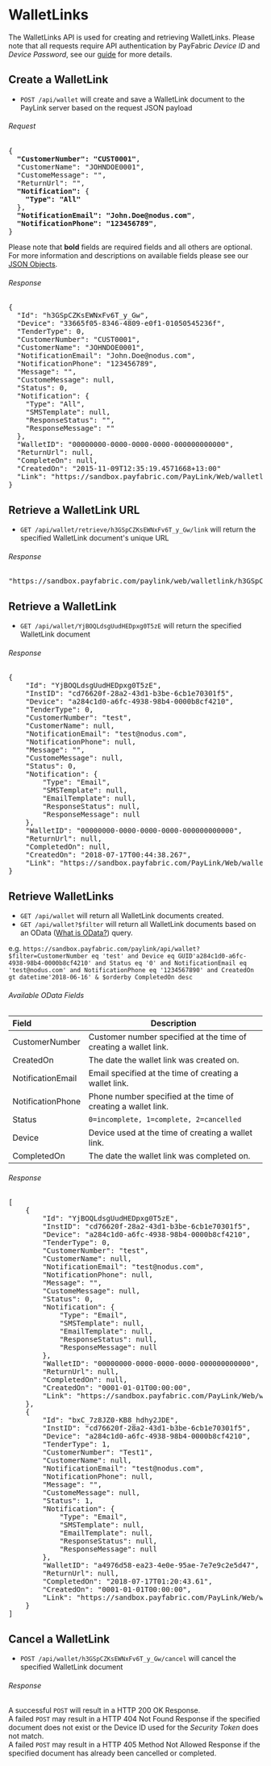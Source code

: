 WalletLinks
===========

The WalletLinks API is used for creating and retrieving WalletLinks. Please note that all requests require API authentication by PayFabric *Device ID* and *Device Password*, see our [guide](https://github.com/PayFabric/APIs/blob/master/PayFabric/Sections/Authentication.md) for more details.

Create a WalletLink
----------------

* `POST /api/wallet` will create and save a WalletLink document to the PayLink server based on the request JSON payload

###### Request
<pre>
{
  <b>"CustomerNumber": "CUST0001"</b>,
  "CustomerName": "JOHNDOE0001",
  "CustomeMessage": "",
  "ReturnUrl": "",
  <b>"Notification":</b> {
    <b>"Type": "All"</b>
  },  
  <b>"NotificationEmail": "John.Doe@nodus.com"</b>,
  <b>"NotificationPhone": "123456789"</b>,
}
</pre>

Please note that **bold** fields are required fields and all others are optional. For more information and descriptions on available fields please see our [JSON Objects](JSON%20Objects.md#walletlink-document).

###### Response
<pre>
{
  "Id": "h3GSpCZKsEWNxFv6T_y_Gw",
  "Device": "33665f05-8346-4809-e0f1-01050545236f",
  "TenderType": 0,
  "CustomerNumber": "CUST0001",
  "CustomerName": "JOHNDOE0001",
  "NotificationEmail": "John.Doe@nodus.com",
  "NotificationPhone": "123456789",
  "Message": "",
  "CustomeMessage": null,
  "Status": 0,
  "Notification": {
    "Type": "All",
    "SMSTemplate": null,
    "ResponseStatus": "",
    "ResponseMessage": ""
  },
  "WalletID": "00000000-0000-0000-0000-000000000000",
  "ReturnUrl": null,
  "CompleteOn": null,
  "CreatedOn": "2015-11-09T12:35:19.4571668+13:00"
  "Link": "https://sandbox.payfabric.com/PayLink/Web/walletlink/h3GSpCZKsEWNxFv6T_y_Gw"
}
</pre>


Retrieve a WalletLink URL
-------------------------

* `GET /api/wallet/retrieve/h3GSpCZKsEWNxFv6T_y_Gw/link` will return the specified WalletLink document's unique URL

###### Response
<pre>
"https://sandbox.payfabric.com/paylink/web/walletlink/h3GSpCZKsEWNxFv6T_y_Gw"
</pre>

Retrieve a WalletLink
-------------------------

* `GET /api/wallet/YjBOQLdsgUudHEDpxg0T5zE` will return the specified WalletLink document

###### Response
<pre>
{
    "Id": "YjBOQLdsgUudHEDpxg0T5zE",
    "InstID": "cd76620f-28a2-43d1-b3be-6cb1e70301f5",
    "Device": "a284c1d0-a6fc-4938-98b4-0000b8cf4210",
    "TenderType": 0,
    "CustomerNumber": "test",
    "CustomerName": null,
    "NotificationEmail": "test@nodus.com",
    "NotificationPhone": null,
    "Message": "",
    "CustomeMessage": null,
    "Status": 0,
    "Notification": {
        "Type": "Email",
        "SMSTemplate": null,
        "EmailTemplate": null,
        "ResponseStatus": null,
        "ResponseMessage": null
    },
    "WalletID": "00000000-0000-0000-0000-000000000000",
    "ReturnUrl": null,
    "CompletedOn": null,
    "CreatedOn": "2018-07-17T00:44:38.267",
    "Link": "https://sandbox.payfabric.com/PayLink/Web/walletlink/YjBOQLdsgUudHEDpxg0T5zE"
}
</pre>

Retrieve WalletLinks
-------------------------

* `GET /api/wallet` will return all WalletLink documents created.
* `GET /api/wallet?$filter` will return all WalletLink documents based on an OData ([What is OData?](http://www.odata.org/documentation/odata-version-3-0/url-conventions/)) query. 

e.g. `https://sandbox.payfabric.com/paylink/api/wallet?$filter=CustomerNumber eq 'test' and Device eq GUID'a284c1d0-a6fc-4938-98b4-0000b8cf4210' and Status eq '0' and NotificationEmail eq 'test@nodus.com' and NotificationPhone eq '1234567890' and CreatedOn gt datetime'2018-06-16' & $orderby CompletedOn desc`

###### Available OData Fields
>
| Field | Description | 
| :------------- | ------------- | 
| CustomerNumber | Customer number specified at the time of creating a wallet link. |
| CreatedOn | The date the wallet link was created on. |
| NotificationEmail | Email specified at the time of creating a wallet link. |
| NotificationPhone | Phone number specified at the time of creating a wallet link. |
| Status | `0=incomplete, 1=complete, 2=cancelled` |
|Device| Device used at the time of creating a wallet link. |
| CompletedOn | The date the wallet link was completed on. |

###### Response
<pre>
[
    {
        "Id": "YjBOQLdsgUudHEDpxg0T5zE",
        "InstID": "cd76620f-28a2-43d1-b3be-6cb1e70301f5",
        "Device": "a284c1d0-a6fc-4938-98b4-0000b8cf4210",
        "TenderType": 0,
        "CustomerNumber": "test",
        "CustomerName": null,
        "NotificationEmail": "test@nodus.com",
        "NotificationPhone": null,
        "Message": "",
        "CustomeMessage": null,
        "Status": 0,
        "Notification": {
            "Type": "Email",
            "SMSTemplate": null,
            "EmailTemplate": null,
            "ResponseStatus": null,
            "ResponseMessage": null
        },
        "WalletID": "00000000-0000-0000-0000-000000000000",
        "ReturnUrl": null,
        "CompletedOn": null,
        "CreatedOn": "0001-01-01T00:00:00",
        "Link": "https://sandbox.payfabric.com/PayLink/Web/walletlink/YjBOQLdsgUudHEDpxg0T5zE"
    },
    {
        "Id": "bxC_7z8JZ0-KB8_hdhy2JDE",
        "InstID": "cd76620f-28a2-43d1-b3be-6cb1e70301f5",
        "Device": "a284c1d0-a6fc-4938-98b4-0000b8cf4210",
        "TenderType": 1,
        "CustomerNumber": "Test1",
        "CustomerName": null,
        "NotificationEmail": "test@nodus.com",
        "NotificationPhone": null,
        "Message": "",
        "CustomeMessage": null,
        "Status": 1,
        "Notification": {
            "Type": "Email",
            "SMSTemplate": null,
            "EmailTemplate": null,
            "ResponseStatus": null,
            "ResponseMessage": null
        },
        "WalletID": "a4976d58-ea23-4e0e-95ae-7e7e9c2e5d47",
        "ReturnUrl": null,
        "CompletedOn": "2018-07-17T01:20:43.61",
        "CreatedOn": "0001-01-01T00:00:00",
        "Link": "https://sandbox.payfabric.com/PayLink/Web/walletlink/bxC_7z8JZ0-KB8_hdhy2JDE"
    }
]
</pre>

Cancel a WalletLink
-------------------

* `POST /api/wallet/h3GSpCZKsEWNxFv6T_y_Gw/cancel` will cancel the specified WalletLink document

###### Response
A successful `POST` will result in a HTTP 200 OK Response.  
A failed `POST` may result in a HTTP 404 Not Found Response if the specified document does not exist or the Device ID used for the *Security Token* does not match.  
A failed `POST` may result in a HTTP 405 Method Not Allowed Response if the specified document has already been cancelled or completed. 


